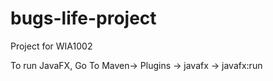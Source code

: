 # bugs-life-project

Project for WIA1002

To run JavaFX,
Go To Maven-> Plugins -> javafx -> javafx:run
